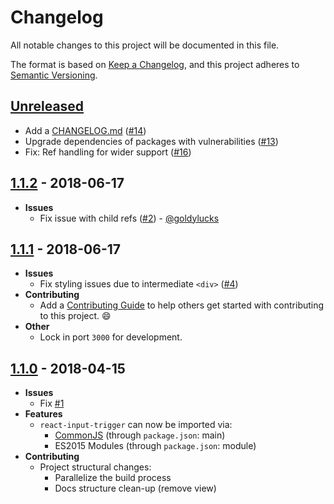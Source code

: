 # Changelog

All notable changes to this project will be documented in this file.

The format is based on [Keep a Changelog](https://keepachangelog.com/en/1.0.0/),
and this project adheres to [Semantic Versioning](https://semver.org/spec/v2.0.0.html).

## [Unreleased]

- Add a [CHANGELOG.md](https://keepachangelog.com) ([#14](https://github.com/abinavseelan/react-input-trigger/pull/14))
- Upgrade dependencies of packages with vulnerabilities ([#13](https://github.com/abinavseelan/react-input-trigger/pull/13))
- Fix: Ref handling for wider support ([#16](https://github.com/abinavseelan/react-input-trigger/pull/16))

## [1.1.2] - 2018-06-17

- **Issues**
  - Fix issue with child refs ([#2](https://github.com/abinavseelan/react-input-trigger/pull/2)) - [@goldylucks](https://github.com/goldylucks)

## [1.1.1] - 2018-06-17

- **Issues**
  - Fix styling issues due to intermediate `<div>` ([#4](https://github.com/abinavseelan/react-input-trigger/issues/4))
- **Contributing**
  - Add a [Contributing Guide](https://github.com/abinavseelan/react-input-trigger/blob/master/CONTRIBUTING.md) to help others get started with contributing to this project. 😄
- **Other**
  - Lock in port `3000` for development.

## [1.1.0] - 2018-04-15

- **Issues**
  - Fix [#1](https://github.com/abinavseelan/react-input-trigger/issues/1)
- **Features**
  - `react-input-trigger` can now be imported via:
    - [CommonJS](http://www.commonjs.org/) (through `package.json`: main)
    - ES2015 Modules (through `package.json`: module)
- **Contributing**
  - Project structural changes:
    - Parallelize the build process
    - Docs structure clean-up (remove view)

[Unreleased]: https://github.com/abinavseelan/react-input-trigger/compare/v1.1.2...HEAD
[1.1.2]: https://github.com/abinavseelan/react-input-trigger/compare/v1.1.1...v1.1.2
[1.1.1]: https://github.com/abinavseelan/react-input-trigger/compare/v1.1.0...v1.1.1
[1.1.0]: https://github.com/abinavseelan/react-input-trigger/tree/v1.1.0
